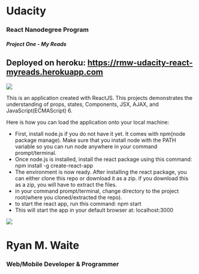 # Udacity
### React Nanodegree Program
##### Project One - My Reads

Deployed on heroku: https://rmw-udacity-react-myreads.herokuapp.com
-----

![](react_logo.png)

This is an application created with ReactJS. This projects demonstrates the understanding of
props, states, Components, JSX, AJAX, and JavaScript(ECMAScript) 6.

Here is how you can load the application onto your local machine:

* First, install node.js if you do not have it yet. It comes with npm(node package manage).
Make sure that you install node with the PATH variable so you can run node anywhere in your command prompt/terminal.
* Once node.js is installed, install the react package using this command: npm install -g create-react-app
* The environment is now ready. After installing the react package, you can either clone this repo or download it as a zip. if you download this as a zip, you will have to extract the files.
* in your command prompt/terminal, change directory to the project root(where you cloned/extracted the repo).
* to start the react app, run this command: npm start
* This will start the app in your default browser at: localhost:3000

![](ru_p1.png)

# Ryan M. Waite
### Web/Mobile Developer & Programmer
